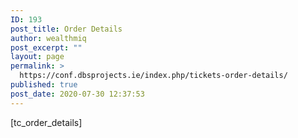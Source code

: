 ```yaml
---
ID: 193
post_title: Order Details
author: wealthmiq
post_excerpt: ""
layout: page
permalink: >
  https://conf.dbsprojects.ie/index.php/tickets-order-details/
published: true
post_date: 2020-07-30 12:37:53
---
```

<p>[tc_order_details]</p>
<!-- wp:tribe/tickets -->
<div class="wp-block-tribe-tickets"></div>
<!-- /wp:tribe/tickets -->